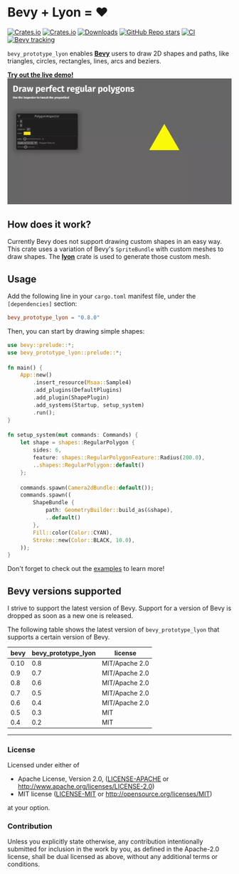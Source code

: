 # Bevy + Lyon = ❤

[![Crates.io](https://img.shields.io/crates/v/bevy_prototype_lyon)](https://crates.io/crates/bevy_prototype_lyon)
[![Crates.io](https://img.shields.io/crates/l/bevy_prototype_lyon)](LICENSE)
[![Downloads](https://img.shields.io/crates/d/bevy_prototype_lyon)](https://crates.io/crates/bevy_prototype_lyon)
[![GitHub Repo stars](https://img.shields.io/github/stars/Nilirad/bevy_prototype_lyon)](https://github.com/Nilirad/bevy_prototype_lyon)
[![CI](https://github.com/Nilirad/bevy_prototype_lyon/actions/workflows/ci.yml/badge.svg)](https://github.com/Nilirad/bevy_prototype_lyon/actions/workflows/ci.yml)
[![Bevy tracking](https://img.shields.io/badge/Bevy%20tracking-main-lightblue)](https://github.com/bevyengine/bevy/blob/main/docs/plugins_guidelines.md#main-branch-tracking)

`bevy_prototype_lyon` enables [**Bevy**](https://bevyengine.org) users to draw 2D shapes and paths, like triangles, circles, rectangles, lines, arcs and beziers.

[**Try out the live demo!**](https://nilirad.github.io/bevy_prototype_lyon_showcase/)
![Regular polygon demo](docs/polygon_demo.webp)

## How does it work?

Currently Bevy does not support drawing custom shapes in an easy way. This crate uses a variation of Bevy's `SpriteBundle` with custom meshes to draw shapes. The [**lyon**](https://docs.rs/lyon_tessellation) crate is used to generate those custom mesh.

## Usage

Add the following line in your `cargo.toml` manifest file, under the `[dependencies]` section:

```TOML
bevy_prototype_lyon = "0.8.0"
```

Then, you can start by drawing simple shapes:

```rust
use bevy::prelude::*;
use bevy_prototype_lyon::prelude::*;

fn main() {
    App::new()
        .insert_resource(Msaa::Sample4)
        .add_plugins(DefaultPlugins)
        .add_plugin(ShapePlugin)
        .add_systems(Startup, setup_system)
        .run();
}

fn setup_system(mut commands: Commands) {
    let shape = shapes::RegularPolygon {
        sides: 6,
        feature: shapes::RegularPolygonFeature::Radius(200.0),
        ..shapes::RegularPolygon::default()
    };

    commands.spawn(Camera2dBundle::default());
    commands.spawn((
        ShapeBundle {
            path: GeometryBuilder::build_as(&shape),
            ..default()
        },
        Fill::color(Color::CYAN),
        Stroke::new(Color::BLACK, 10.0),
    ));
}
```

Don't forget to check out the [examples](https://github.com/Nilirad/bevy_prototype_lyon/tree/latest/examples) to learn more!

## Bevy versions supported

I strive to support the latest version of Bevy. Support for a version of Bevy is dropped as soon as a new one is released.

The following table shows the latest version of `bevy_prototype_lyon` that supports a certain version of Bevy.

|bevy|bevy_prototype_lyon|license|
|---|---|---|
|0.10|0.8|MIT/Apache 2.0|
|0.9|0.7|MIT/Apache 2.0|
|0.8|0.6|MIT/Apache 2.0|
|0.7|0.5|MIT/Apache 2.0|
|0.6|0.4|MIT/Apache 2.0|
|0.5|0.3|MIT           |
|0.4|0.2|MIT           |

***

### License

Licensed under either of

 * Apache License, Version 2.0, ([LICENSE-APACHE](LICENSE-APACHE) or http://www.apache.org/licenses/LICENSE-2.0)
 * MIT license ([LICENSE-MIT](LICENSE-MIT) or http://opensource.org/licenses/MIT)

at your option.

### Contribution

Unless you explicitly state otherwise, any contribution intentionally submitted
for inclusion in the work by you, as defined in the Apache-2.0 license, shall be dual licensed as above, without any
additional terms or conditions.
